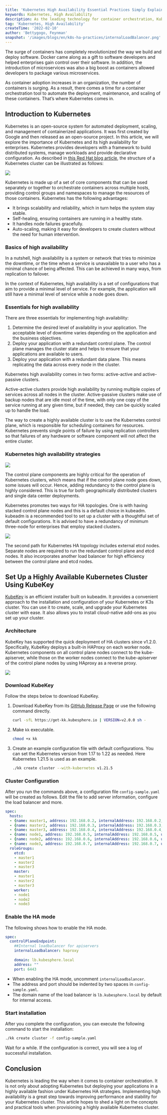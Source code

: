 ```yaml
---
title: 'Kubernetes High Availability Essential Practices Simply Explained'
keywords: Kubernetes, High Availability
description: As the leading technology for container orchestration, Kubernetes helps organizations to achieve container-based applications at scale. This article explains some essential practices of achieving Kubernetes high availability.
tag: 'Kubernetes, High Availability'
createTime: '2022-02-10'
author: 'Bettygogo, Feynman'
snapshot: '/images/blogs/en/k8s-ha-practices/internalLoadBalancer.png'
---
```


The surge of containers has completely revolutionized the way we build and deploy software. Docker came along as a gift to software developers and helped enterprises gain control over their software. In addition, the introduction of microservices was also a big boost as containers allowed developers to package various microservices.

As container adoption increases in an organization, the number of containers is surging. As a result, there comes a time for a container orchestration tool to automate the deployment, maintenance, and scaling of these containers. That’s where Kubernetes comes in.

## Introduction to Kubernetes

Kubernetes is an open-source system for automated deployment, scaling, and management of containerized applications. It was first created by Google and then released as an open-source project. In this article, we will explore the importance of Kubernetes and its high availability for enterprises. Kubernetes provides developers with a framework to build distributed systems, manage workloads and provide declarative configuration. As described in [this Red Hat blog article](https://www.redhat.com/en/topics/containers/kubernetes-architecture#components-of-a-cluster), the structure of a Kubernetes cluster can be illustrated as follows:

![](/images/blogs/en/k8s-ha-practices/k8s-structure.png)

Kubernetes is made up of a set of core components that can be used separately or together to orchestrate containers across multiple hosts, providing control groups and namespaces to manage the resources of those containers. Kubernetes has the following advantages:

- It brings scalability and reliability, which in turn helps the system stay stable.
- Self-healing, ensuring containers are running in a healthy state.
- It handles node failures gracefully.
- Auto-scaling, making it easy for developers to create clusters without the need for human intervention.

### Basics of high availability

In a nutshell, high availability is a system or network that tries to minimize the downtime, or the time when a service is unavailable to a user who has a minimal chance of being affected. This can be achieved in many ways, from replication to failover.

In the context of Kubernetes, high availability is a set of configurations that aim to provide a minimal level of service. For example, the application will still have a minimal level of service while a node goes down.

### Essentials for high availability

There are three essentials for implementing high availability:

1. Determine the desired level of availability in your application. The acceptable level of downtime varies depending on the application and the business objectives.
2. Deploy your application with a redundant control plane. The control plane manages the cluster state and helps to ensure that your applications are available to users.
3. Deploy your application with a redundant data plane. This means replicating the data across every node in the cluster.

Kubernetes high availability comes in two forms: active-active and active-passive clusters.

Active-active clusters provide high availability by running multiple copies of services across all nodes in the cluster. Active-passive clusters make use of backup nodes that are idle most of the time, with only one copy of the service running at any given time, but if needed, they can be quickly scaled up to handle the load.

The way to create a highly available cluster is to use the Kubernetes control plane, which is responsible for scheduling containers for resources. Kubernetes prevents single points of failure by using replication controllers so that failures of any hardware or software component will not affect the entire cluster.

### Kubernetes high availability strategies

![](/images/blogs/en/k8s-ha-practices/k8s-ha-strategy.png)

The control plane components are highly critical for the operation of Kubernetes clusters, which means that if the control plane node goes down, some issues will occur. Hence, adding redundancy to the control plane is highly considered. This is true for both geographically distributed clusters and single data center deployments.

Kubernetes promotes two ways for HA topologies. One is with having stacked control plane nodes and this is a default choice in kubeadm. kubeadm is a recommended tool to set up a cluster with a thoughtful set of default configurations. It is advised to have a redundancy of minimum three-node for enterprises that employ stacked clusters.

![](/images/blogs/en/k8s-ha-practices/kdm-ha.png)

The second path for Kubernetes HA topology includes external etcd nodes. Separate nodes are required to run the redundant control plane and etcd nodes. It also incorporates another load balancer for high efficiency between the control plane and etcd nodes.

## Set Up a Highly Available Kubernetes Cluster Using KubeKey

[KubeKey](https://github.com/kubesphere/kubekey) is an efficient installer built on kubeadm. It provides a convenient approach to the installation and configuration of your Kubernetes or K3s cluster. You can use it to create, scale, and upgrade your Kubernetes cluster with ease. It also allows you to install cloud-native add-ons as you set up your cluster.

### Architecture

KubeKey has supported the quick deployment of HA clusters since v1.2.0. Specifically, KubeKey deploys a built-in HAProxy on each worker node. Kubernetes components on all control plane nodes connect to the kube-apiserver, while those on the worker nodes connect to the kube-apiserver of the control plane nodes by using HAproxy as a reverse proxy.

![](/images/blogs/en/k8s-ha-practices/internalLoadBalancer.png)

### Download KubeKey

Follow the steps below to download KubeKey.

1. Download KubeKey from its [GitHub Release Page](https://github.com/kubesphere/kubekey/releases) or use the following command directly.

   ```bash
   curl -sfL https://get-kk.kubesphere.io | VERSION=v2.0.0 sh -
   ```

2. Make `kk` executable.

   ```bash
   chmod +x kk
   ```

3. Create an example configuration file with default configurations. You can set the Kubernetes version from 1.17 to 1.22 as needed. Here Kubernetes 1.21.5 is used as an example.

   ```bash
   ./kk create cluster --with-kubernetes v1.21.5
   ```

### Cluster Configuration

After you run the commands above, a configuration file `config-sample.yaml` will be created as follows. Edit the file to add server information, configure the load balancer and more.

```yaml
spec:
  hosts:
  - {name: master1, address: 192.168.0.2, internalAddress: 192.168.0.2, user: ubuntu, password: Testing123}
  - {name: master2, address: 192.168.0.3, internalAddress: 192.168.0.3, user: ubuntu, password: Testing123}
  - {name: master3, address: 192.168.0.4, internalAddress: 192.168.0.4, user: ubuntu, password: Testing123}
  - {name: node1, address: 192.168.0.5, internalAddress: 192.168.0.5, user: ubuntu, password: Testing123}
  - {name: node2, address: 192.168.0.6, internalAddress: 192.168.0.6, user: ubuntu, password: Testing123}
  - {name: node3, address: 192.168.0.7, internalAddress: 192.168.0.7, user: ubuntu, password: Testing123}
  roleGroups:
    etcd:
    - master1
    - master2
    - master3
    master:
    - master1
    - master2
    - master3
    worker:
    - node1
    - node2
    - node3
```

### Enable the HA mode

The following shows how to enable the HA mode.

```yaml
spec:
  controlPlaneEndpoint:
    ##Internal loadbalancer for apiservers
    internalLoadbalancer: haproxy
    
    domain: lb.kubesphere.local
    address: ""
    port: 6443
```

- When enabling the HA mode, uncomment `internalLoadbalancer`.
- The address and port should be indented by two spaces in `config-sample.yaml`.
- The domain name of the load balancer is `lb.kubesphere.local` by default for internal access.

### Start installation

After you complete the configuration, you can execute the following command to start the installation:

```bash
./kk create cluster -f config-sample.yaml
```

Wait for a while. If the configuration is correct, you will see a log of successful installation.

## Conclusion

Kubernetes is leading the way when it comes to container orchestration. It is not only about adopting Kubernetes but deploying your applications in a highly available fashion under Kubernetes HA strategies. Implementing high availability is a great step towards improving performance and stability for your Kubernetes cluster. This article hopes to shed a light on the concepts and practical tools when provisioning a highly available Kubernetes cluster.
